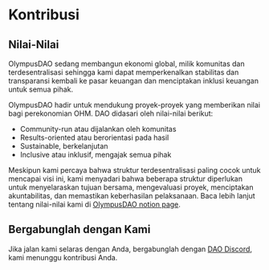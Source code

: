 # Kontribusi

## Nilai-Nilai

OlympusDAO sedang membangun ekonomi global, milik komunitas dan terdesentralisasi sehingga kami dapat memperkenalkan stabilitas dan transparansi kembali ke pasar keuangan dan menciptakan inklusi keuangan untuk semua pihak.

OlympusDAO hadir untuk mendukung proyek-proyek yang memberikan nilai bagi perekonomian OHM. DAO didasari oleh nilai-nilai berikut:&#x20;

* Community-run atau dijalankan oleh komunitas
* Results-oriented atau berorientasi pada hasil
* Sustainable, berkelanjutan
* Inclusive atau inklusif, mengajak semua pihak

Meskipun kami percaya bahwa struktur terdesentralisasi paling cocok untuk mencapai visi ini, kami menyadari bahwa beberapa struktur diperlukan untuk menyelaraskan tujuan bersama, mengevaluasi proyek, menciptakan akuntabilitas, dan memastikan keberhasilan pelaksanaan. Baca lebih lanjut tentang nilai-nilai kami di  [OlympusDAO notion page](https://www.notion.so/Values-3b79be0101aa4aa9a4dee4463ddad92e).

## **Bergabunglah dengan Kami**

Jika jalan kami selaras dengan Anda, bergabunglah dengan [DAO Discord](https://discord.gg/42xFV68uEf), kami menunggu kontribusi Anda.
